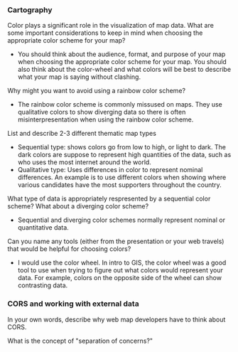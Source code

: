 ### Cartography 

Color plays a significant role in the visualization of map data. What are some important considerations to keep in mind when choosing the appropriate color scheme for your map?
  * You should think about the audience, format, and purpose of your map when choosing the appropriate color scheme for your map. You should also think about the color-wheel and what colors will be best to describe what your map is saying without clashing. 

Why might you want to avoid using a rainbow color scheme?
  * The rainbow color scheme is commonly missused on maps. They use qualitative colors to show diverging data so there is often misinterpresentation when using the rainbow color scheme. 

List and describe 2-3 different thematic map types
  * Sequential type: shows colors go from low to high, or light to dark. The dark colors are suppose to represent high quantities of the data, such as who uses the most internet around the world. 
  * Qualitative type: Uses differences in color to represent nominal differences. An example is to use different colors when showing where various candidates have the most supporters throughout the country. 

What type of data is appropriately respresented by a sequential color scheme? What about a diverging color scheme?
  * Sequential and diverging color schemes normally represent nominal or quantitative data. 

Can you name any tools (either from the presentation or your web travels) that would be helpful for choosing colors?
  * I would use the color wheel. In intro to GIS, the color wheel was a good tool to use when trying to figure out what colors would represent your data. For example, colors on the opposite side of the wheel can show contrasting data. 

### CORS and working with external data

In your own words, describe why web map developers have to think about CORS.

What is the concept of "separation of concerns?"
